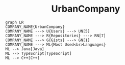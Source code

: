 <h1 align="center">UrbanCompany</h1>

```mermaid
graph LR
COMPANY_NAME{UrbanCompany}
COMPANY_NAME ---> U{Users} ---> UN[5]
COMPANY_NAME ---> R{Repositories} ---> RN[7]
COMPANY_NAME ---> G{Gists} ---> GN[1]
COMPANY_NAME ---> ML{Most Used<br>Languages}
ML --> Java[Java]
ML --> TypeScript[TypeScript]
ML --> C++[C++]
```
